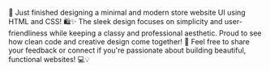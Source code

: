 🚀 Just finished designing a minimal and modern store website UI using HTML and CSS! 🛍️✨
The sleek design focuses on simplicity and user-friendliness while keeping a classy and professional aesthetic. Proud to see how clean code and creative design come together! 🌟
Feel free to share your feedback or connect if you're passionate about building beautiful, functional websites! 💻💡
